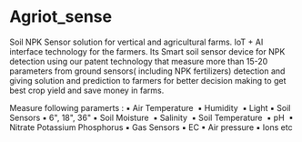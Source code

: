 # Agriot_sense
Soil NPK Sensor solution for vertical and agricultural farms.  IoT + AI interface technology for the farmers. Its Smart soil sensor device for NPK detection using our patent technology that measure more than 15-20 parameters from ground sensors( including NPK fertilizers) detection and giving solution and prediction to farmers for better decision making to get best crop yield and save money in farms.
 
Measure following paramerts :
	▪	Air Temperature 
	▪	Humidity 
	▪	Light
	▪	Soil Sensors
	▪	6", 18", 36"
	▪	Soil Moisture 
	▪	Salinity 
	▪	Soil Temperature 
	▪	pH 
	▪	Nitrate Potassium Phosphorus
	▪	Gas Sensors
	▪	EC
	▪	Air pressure
	▪	Ions etc

